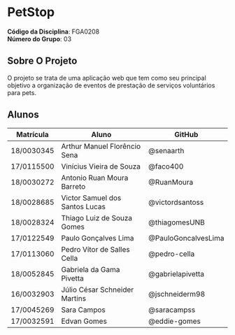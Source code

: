 # PetStop

**Código da Disciplina**: FGA0208<br>
**Número do Grupo**: 03<br>

## Sobre O Projeto

O projeto se trata de uma aplicação web que tem como seu principal objetivo a organização de eventos de prestação de serviços voluntários para pets.

## Alunos
| Matrícula | Aluno | GitHub |
| -- | -- | -- |
| 18/0030345  |  Arthur Manuel Florêncio Sena | @senaarth |
| 17/0115500  |  Vinícius Vieira de Souza | @faco400 |
| 18/0030272  |  Antonio Ruan Moura Barreto | @RuanMoura |
| 18/0028685  |  Victor Samuel dos Santos Lucas | @victordsantoss |
| 18/0028324  |  Thiago Luiz de Souza Gomes | @thiagomesUNB |
| 17/0122549  |  Paulo Gonçalves Lima | @PauloGoncalvesLima |
| 17/0113060  |  Pedro Vítor de Salles Cella | @pedro-cella |
| 18/0052845  |  Gabriela da Gama Pivetta | @gabrielapivetta |
| 16/0032903  |  Júlio César Schneider Martins | @jschneiderm98 |
| 17/0045269  |  Sara Campos | @saracampss |
| 17/0032591  |  Edvan Gomes | @eddie-gomes |